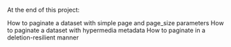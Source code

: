 At the end of this project:

How to paginate a dataset with simple page and page_size parameters
How to paginate a dataset with hypermedia metadata
How to paginate in a deletion-resilient manner
